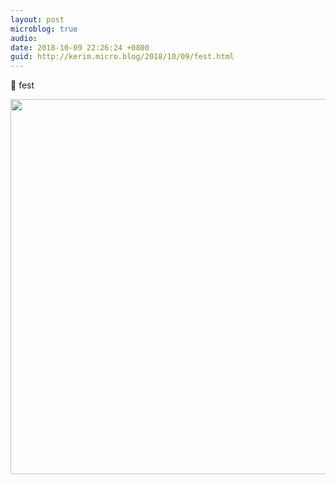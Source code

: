 ```yaml
---
layout: post
microblog: true
audio: 
date: 2018-10-09 22:26:24 +0800
guid: http://kerim.micro.blog/2018/10/09/fest.html
---
```

🐌 fest

<img src="http://micro.oxus.net/uploads/2018/3e8293703b.jpg" width="600" height="600" />

